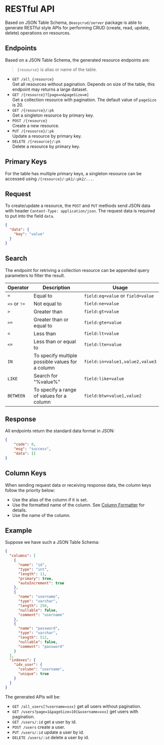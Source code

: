 # RESTful API

Based on JSON Table Schema, `@easycrud/server` package is able to generate RESTful style APIs for performing CRUD (create, read, update, delete) operations on resources.

## Endpoints

Based on a JSON Table Schema, the generated resource endpoints are:

> `{resource}` is alias or name of the table.   

- `GET /all_{resource}`  
  Get all resources without pagination. Depends on size of the table, this endpoint may returns a large dataset.
- `GET /{resource}?[page=n&pageSize=m]`  
  Get a collection resource with pagination. The default value of `pageSize` is 20.
- `GET /{resource}/:pk`  
  Get a singleton resource by primary key.
- `POST /{resource}`        
  Create a new resource.
- `PUT /{resource}/:pk`       
  Update a resource by primary key.
- `DELETE /{resource}/:pk`     
  Delete a resource by primary key.

## Primary Keys

For the table has multiple primary keys, a singleton resource can be accessed using `/{resource}/:pk1/:pk2/...`.

## Request

To create/update a resource, the `POST` and `PUT` methods send JSON data with header `Content-Type: application/json`. The request data is required to put into the field `data`.

```json
{
  "data": {
    "key": "value"
  }
}
```

## Search

The endpoint for retriving a collection resource can be appended query parameters to filter the result.

| Operator | Description | Usage | 
| -------- | ----------- | ----- |
| `=`     | Equal to    | `field:eq=value` or `field=value` |
| `<>` or `!=`  | Not equal to | `field:ne=value` |
| `>`     | Greater than | `field:gt=value` |
| `>=`    | Greater than or equal to | `field:gte=value` |
| `<`     | Less than | `field:lt=value` |
| `<=`    | Less than or equal to | `field:lte=value` |
| `IN`    | To specify multiple possible values for a column | `field:in=value1,value2,value3` |
| `LIKE`  | Search for "%value%" | `field:like=value` |
| `BETWEEN` | To specify a range of values for a column | `field:btw=value1,value2` |

## Response

All endpoints return the standard data format in JSON:

```json
{
    "code": 0,
    "msg": "success",
    "data": []
}
```

## Column Keys

When sending request data or receiving response data, the column keys follow the priority below:

- Use the alias of the column if it is set.
- Use the formatted name of the column. See [Column Formatter](/guide/json-table-schema.html#columnformatter) for details.
- Use the name of the column.

## Example

Suppose we have such a JSON Table Schema:

```json
{
  "columns": [
    {
      "name": "id",
      "type": "int",
      "length": 11,
      "primary": true,
      "autoIncrement": true
    },
    {
      "name": "username",
      "type": "varchar",
      "length": 256,
      "nullable": false,
      "comment": "username"
    },
    {
      "name": "password",
      "type": "varchar",
      "length": 512,
      "nullable": false,
      "comment": "password"
    }
  ],
  "indexes": {
    "idx_user": {
      "column": "username",
      "unique": true
    }
  }
}
```

The generated APIs will be:

- `GET /all_users[?username=xxx]` get all users without pagination.
- `GET /users?page=1&pageSize=10[&username=xxx]` get users with pagination.
- `GET /users/:id` get a user by id.
- `POST /users` create a user.
- `PUT /users/:id` update a user by id.
- `DELETE /users/:id` delete a user by id.